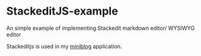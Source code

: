 # StackeditJS-example
An simple example of implementing Stackedit markdown editor/ WYSIWYG editor

Stackeditjs is used in my [miniblog](https://github.com/jaipara/miniblog) application.
